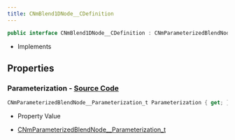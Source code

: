 ```yaml
---
title: CNmBlend1DNode__CDefinition
---
```


```csharp
public interface CNmBlend1DNode__CDefinition : CNmParameterizedBlendNode__CDefinition, CNmPoseNode__CDefinition, CNmGraphNode__CDefinition, ISchemaClass<CNmGraphNode__CDefinition>, ISchemaClass<CNmPoseNode__CDefinition>, ISchemaClass<CNmParameterizedBlendNode__CDefinition>, ISchemaClass<CNmBlend1DNode__CDefinition>, ISchemaField, ISchemaClass, INativeHandle
```

- Implements

## Properties

### **Parameterization** - [Source Code](https://github.com/swiftly-solution/swiftlys2/blob/main/managed/src/SwiftlyS2.Generated/Schemas/Interfaces/CNmBlend1DNode__CDefinition.cs#L16)

```csharp
CNmParameterizedBlendNode__Parameterization_t Parameterization { get; }
```

- Property Value

- [CNmParameterizedBlendNode__Parameterization_t](/docs/api/shared/schemadefinitions/cnmparameterizedblendnode__parameterization_t)

